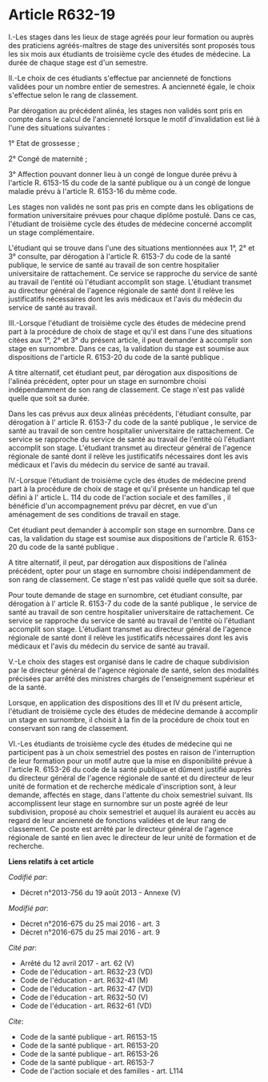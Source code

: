 # Article R632-19

I.-Les stages dans les lieux de stage agréés pour leur formation ou auprès des praticiens agréés-maîtres de stage des
universités sont proposés tous les six mois aux étudiants de troisième cycle des études de médecine. La durée de chaque stage
est d'un semestre. 

II.-Le choix de ces étudiants s'effectue par ancienneté de fonctions validées pour un nombre entier de semestres. A
ancienneté égale, le choix s'effectue selon le rang de classement. 

Par dérogation au précédent alinéa, les stages non validés sont pris en compte dans le calcul de l'ancienneté lorsque le
motif d'invalidation est lié à l'une des situations suivantes : 

1° Etat de grossesse ; 

2° Congé de maternité ; 

3° Affection pouvant donner lieu à un congé de longue durée prévu à l'article R. 6153-15 du code de la santé publique ou à un
congé de longue maladie prévu à l'article R. 6153-16 du même code. 

Les stages non validés ne sont pas pris en compte dans les obligations de formation universitaire prévues pour chaque diplôme
postulé. Dans ce cas, l'étudiant de troisième cycle des études de médecine concerné accomplit un stage complémentaire. 

L'étudiant qui se trouve dans l'une des situations mentionnées aux 1°, 2° et 3° consulte, par dérogation à l'article R.
6153-7 du code de la santé publique, le service de santé au travail de son centre hospitalier universitaire de rattachement.
Ce service se rapproche du service de santé au travail de l'entité où l'étudiant accomplit son stage. L'étudiant transmet au
directeur général de l'agence régionale de santé dont il relève les justificatifs nécessaires dont les avis médicaux et
l'avis du médecin du service de santé au travail. 

III.-Lorsque l'étudiant de troisième cycle des études de médecine prend part à la procédure de choix de stage et qu'il est
dans l'une des situations citées aux 1°, 2° et 3° du présent article, il peut demander à accomplir son stage en surnombre.
Dans ce cas, la validation du stage est soumise aux 
dispositions de l'article R. 6153-20 du code de la santé publique
. 

A titre alternatif, cet étudiant peut, par dérogation aux dispositions de l'alinéa précédent, opter pour un stage en
surnombre choisi indépendamment de son rang de classement. Ce stage n'est pas validé quelle que soit sa durée. 

Dans les cas prévus aux deux alinéas précédents, l'étudiant consulte, par dérogation à l'
article R. 6153-7 du code de la santé publique
, le service de santé au travail de son centre hospitalier universitaire de rattachement. Ce service se rapproche du service
de santé au travail de l'entité où l'étudiant accomplit son stage. L'étudiant transmet au directeur général de l'agence
régionale de santé dont il relève les justificatifs nécessaires dont les avis médicaux et l'avis du médecin du service de
santé au travail. 

IV.-Lorsque l'étudiant de troisième cycle des études de médecine prend part à la procédure de choix de stage et qu'il
présente un handicap tel que défini à l'
article L. 114 du code de l'action sociale et des familles
, il bénéficie d'un accompagnement prévu par décret, en vue d'un aménagement de ses conditions de travail en stage. 

Cet étudiant peut demander à accomplir son stage en surnombre. Dans ce cas, la validation du stage est soumise aux 
dispositions de l'article R. 6153-20 du code de la santé publique
. 

A titre alternatif, il peut, par dérogation aux dispositions de l'alinéa précédent, opter pour un stage en surnombre choisi
indépendamment de son rang de classement. Ce stage n'est pas validé quelle que soit sa durée. 

Pour toute demande de stage en surnombre, cet étudiant consulte, par dérogation à l'
article R. 6153-7 du code de la santé publique
, le service de santé au travail de son centre hospitalier universitaire de rattachement. Ce service se rapproche du service
de santé au travail de l'entité où l'étudiant accomplit son stage. L'étudiant transmet au directeur général de l'agence
régionale de santé dont il relève les justificatifs nécessaires dont les avis médicaux et l'avis du médecin du service de
santé au travail. 

V.-Le choix des stages est organisé dans le cadre de chaque subdivision par le directeur général de l'agence régionale de
santé, selon des modalités précisées par arrêté des ministres chargés de l'enseignement supérieur et de la santé. 

Lorsque, en application des dispositions des III et IV du présent article, l'étudiant de troisième cycle des études de
médecine demande à accomplir un stage en surnombre, il choisit à la fin de la procédure de choix tout en conservant son rang
de classement. 

VI.-Les étudiants de troisième cycle des études de médecine qui ne participent pas à un choix semestriel des postes en raison
de l'interruption de leur formation pour un motif autre que la mise en disponibilité prévue à l'article R. 6153-26 du code de
la santé publique et dûment justifié auprès du directeur général de l'agence régionale de santé et du directeur de leur unité
de formation et de recherche médicale d'inscription sont, à leur demande, affectés en stage, dans l'attente du choix
semestriel suivant. Ils accomplissent leur stage en surnombre sur un poste agréé de leur subdivision, proposé au choix
semestriel et auquel ils auraient eu accès au regard de leur ancienneté de fonctions validées et de leur rang de classement.
Ce poste est arrêté par le directeur général de l'agence régionale de santé en lien avec le directeur de leur unité de
formation et de recherche.

**Liens relatifs à cet article**

_Codifié par_:

  - Décret n°2013-756 du 19 août 2013 -  Annexe (V)

_Modifié par_:

  - Décret n°2016-675 du 25 mai 2016 - art. 3
  - Décret n°2016-675 du 25 mai 2016 - art. 9

_Cité par_:

  - Arrêté du 12 avril 2017 - art. 62 (V)
  - Code de l'éducation - art. R632-23 (VD)
  - Code de l'éducation - art. R632-41 (M)
  - Code de l'éducation - art. R632-47 (VD)
  - Code de l'éducation - art. R632-50 (V)
  - Code de l'éducation - art. R632-61 (VD)

_Cite_:

  - Code de la santé publique - art. R6153-15
  - Code de la santé publique - art. R6153-20
  - Code de la santé publique - art. R6153-26
  - Code de la santé publique - art. R6153-7
  - Code de l'action sociale et des familles - art. L114
